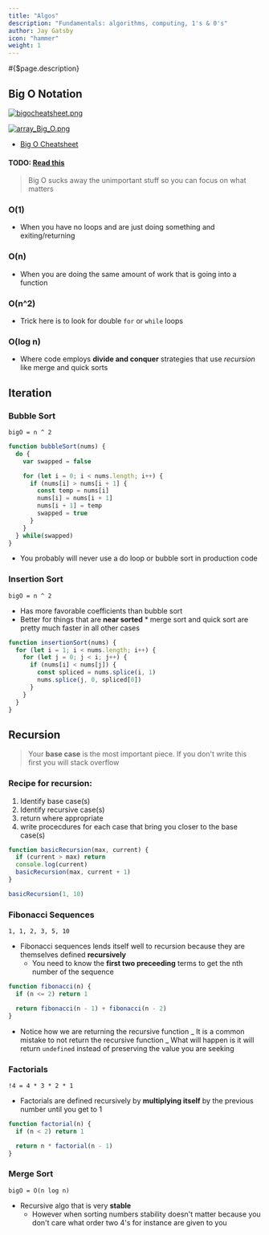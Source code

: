```yaml
---
title: "Algos"
description: "Fundamentals: algorithms, computing, 1's & 0's"
author: Jay Gatsby
icon: "hammer"
weight: 1
---
```


#{$page.description}

<article id="1">

## Big O Notation

[![bigocheatsheet.png](https://s20.postimg.org/arpf7xsl9/bigocheatsheet.png)](https://postimg.org/image/x3n81brp5/)

[![array_Big_O.png](https://s20.postimg.org/w2mzc7app/array_Big_O.png)](https://postimg.org/image/hjfuashkp/)

* [Big O Cheatsheet](http://bigocheatsheet.com/)

#### TODO: [Read this](https://web.njit.edu/~wl256/download/cs610/Introduction-to-algorithm-3rdEdition.pdf)

> Big O sucks away the unimportant stuff so you can focus on what matters

### O(1)

* When you have no loops and are just doing something and exiting/returning

### O(n)

* When you are doing the same amount of work that is going into a function

### O(n^2)

* Trick here is to look for double `for` or `while` loops

### O(log n)

* Where code employs **divide and conquer** strategies that use _recursion_ like merge and quick sorts

</article>

<article id="2">

## Iteration

### Bubble Sort

`bigO = n ^ 2`

```javascript
function bubbleSort(nums) {  
  do {
    var swapped = false

    for (let i = 0; i < nums.length; i++) {
      if (nums[i] > nums[i + 1] {
        const temp = nums[i]
        nums[i] = nums[i + 1]
        nums[i + 1] = temp
        swapped = true
      }
    }
  } while(swapped)
}
```

* You probably will never use a do loop or bubble sort in production code

### Insertion Sort

`bigO = n ^ 2`

* Has more favorable coefficients than bubble sort
* Better for things that are **near sorted** \* merge sort and quick sort are pretty much faster in all other cases

```javascript
function insertionSort(nums) {
  for (let i = 1; i < nums.length; i++) {
    for (let j = 0; j < i; j++) {
      if (nums[i] < nums[j]) {
        const spliced = nums.splice(i, 1)
        nums.splice(j, 0, spliced[0])
      }
    }
  }
}
```

</article>

<article id="3">

## Recursion

> Your **base case** is the most important piece. If you don't write this first you will stack overflow

### Recipe for recursion:

1. Identify base case(s)
2. Identify recursive case(s)
3. return where appropriate
4. write procecdures for each case that bring you closer to the base case(s)

```javascript
function basicRecursion(max, current) {
  if (current > max) return
  console.log(current)
  basicRecursion(max, current + 1)
}

basicRecursion(1, 10)
```

### Fibonacci Sequences

`1, 1, 2, 3, 5, 10`

* Fibonacci sequences lends itself well to recursion because they are themselves defined **recursively**
  * You need to know the **first two preceeding** terms to get the nth number of the sequence

```javascript
function fibonacci(n) {
  if (n <= 2) return 1

  return fibonacci(n - 1) + fibonacci(n - 2)
}
```

* Notice how we are returning the recursive function
  _ It is a common mistake to not return the recursive function
  _ What will happen is it will return `undefined` instead of preserving the value you are seeking

### Factorials

`!4 = 4 * 3 * 2 * 1`

* Factorials are defined recursively by **multiplying itself** by the previous number until you get to 1

```javascript
function factorial(n) {
  if (n < 2) return 1

  return n * factorial(n - 1)
}
```

### Merge Sort

`bigO = O(n log n)`

* Recursive algo that is very **stable**
  * However when sorting numbers stability doesn't matter because you don't care what order two 4's for instance are given to you

</article>
